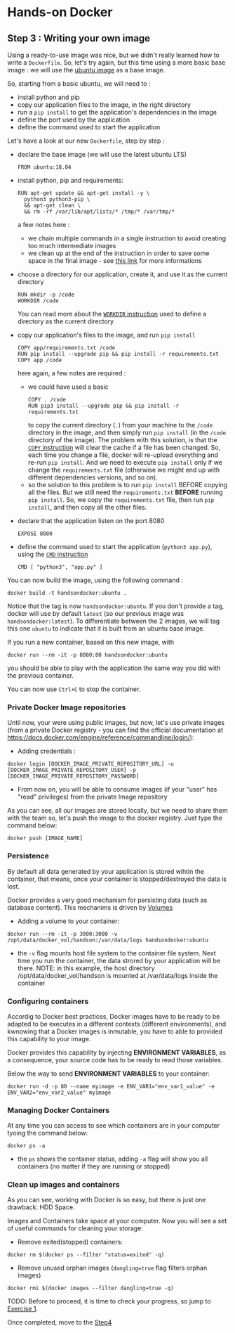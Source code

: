 
# Hands-on Docker

## Step 3 : Writing your own image

Using a ready-to-use image was nice, but we didn't really learned how to write a `Dockerfile`. So, let's try again, but this time using a more basic base image : we will use the [ubuntu image](https://registry.hub.docker.com/_/ubuntu/) as a base image.

So, starting from a basic ubuntu, we will need to :

* install python and pip
* copy our application files to the image, in the right directory
* run a `pip install` to get the application's dependencies in the image
* define the port used by the application
* define the command used to start the application

Let's have a look at our new `Dockerfile`, step by step :

* declare the base image (we will use the latest ubuntu LTS)

  ```
  FROM ubuntu:18.04
  ```
* install python, pip and requirements:
  
  ```
  RUN apt-get update && apt-get install -y \
    python3 python3-pip \
    && apt-get clean \
    && rm -rf /var/lib/apt/lists/* /tmp/* /var/tmp/*
  ```
  a few notes here :
  * we chain multiple commands in a single instruction to avoid creating too much intermediate images
  * we clean up at the end of the instruction in order to save some space in the final image - see [this link](https://docs.docker.com/develop/develop-images/dockerfile_best-practices/) for more informations
* choose a directory for our application, create it, and use it as the current directory

  ```
  RUN mkdir -p /code
  WORKDIR /code
  ```
  You can read more about the [`WORKDIR` instruction](https://docs.docker.com/reference/builder/#workdir) used to define a directory as the current directory
* copy our application's files to the image, and run `pip install`

  ```
  COPY app/requirements.txt /code
  RUN pip install --upgrade pip && pip install -r requirements.txt
  COPY app /code
  ```
  here again, a few notes are required :
  * we could have used a basic
    ```
    COPY . /code
    RUN pip3 install --upgrade pip && pip install -r requirements.txt
    ```
    to copy the current directory (`.`) from your machine to the `/code` directory in the image, and then simply run `pip install` (in the `/code` directory of the image).
The problem with this solution, is that the [`COPY` instruction](https://docs.docker.com/reference/builder/#copy) will clear the cache if a file has been changed. So, each time you change a file, docker will re-upload everything and re-run `pip install`. And we need to execute `pip install` only if we change the `requirements.txt` file (otherwise we might end up with different dependencies versions, and so on).
  * so the solution to this problem is to run `pip install` BEFORE copying all the files. But we still need the `requirements.txt` **BEFORE** running `pip install`. So, we copy the `requirements.txt` file, then run `pip install`, and then copy all the other files.
* declare that the application listen on the port 8080
  ```
  EXPOSE 8080
  ```
* define the command used to start the application (`python3 app.py`), using the [`CMD` instruction](https://docs.docker.com/reference/builder/#cmd)

  ```
  CMD [ "python3", "app.py" ]
  ```

You can now build the image, using the following command :

```
docker build -t handsondocker:ubuntu .
```
Notice that the tag is now `handsondocker:ubuntu`. If you don't provide a tag, docker will use by default `latest` (so our previous image was `handsondocker:latest`). To differentiate between the 2 images, we will tag this one `ubuntu` to indicate that it is built from an ubuntu base image.

If you run a new container, based on this new image, with

```
docker run --rm -it -p 8080:80 handsondocker:ubuntu
```
you should be able to play with the application the same way you did with the previous container.

You can now use `Ctrl+C` to stop the container.

### Private Docker Image repositories

Until now, your were using public images, but now, let's use private images (from a private Docker registry - you can find the official documentation at https://docs.docker.com/engine/reference/commandline/login/):

  * Adding credentials :

```
docker login [DOCKER_IMAGE_PRIVATE_REPOSITORY_URL] -u [DOCKER_IMAGE_PRIVATE_REPOSITORY_USER] -p [DOCKER_IMAGE_PRIVATE_REPOSITORY_PASSWORD]
```
   
  * From now on, you will be able to consume images (if your "user" has "read" privileges) from the private Image repository

As you can see, all our images are stored locally, but we need to share them with the team so, let's push the image to the docker registry. Just type the command below:

```
docker push [IMAGE_NAME]
```

### Persistence

By default all data generated by your application is stored wihtin the container, that means, once your container is stopped/destroyed the data is lost.

Docker provides a very good mechanism for persisting data (such as database content). This mechanims is driven by [Volumes](https://docs.docker.com/engine/tutorials/dockervolumes/)

  * Adding a volume to your container:

```
docker run --rm -it -p 3000:3000 -v /opt/data/docker_vol/handson:/var/data/logs handsondocker:ubuntu
```

  * the `-v` flag mounts host file system to the container file system. Next time you run the container, the data strored by your application will be there. NOTE: in this example, the host directory /opt/data/docker_vol/handson is mounted at /var/data/logs inside the container

### Configuring containers
Accordig to Docker best practices, Docker images have to be ready to be adapted to be executes in a different contexts (different environments), and kwnowing that a Docker images is inmutable, you have to able to provided this capability to your image.

Docker provides this capability by injecting **ENVIRONMENT VARIABLES**, as a consequence, your source code has to be ready to read those variables.

Below the way to send **ENVIRONMENT VARIABLES** to your container:

```
docker run -d -p 80 --name myimage -e ENV_VAR1="env_var1_value" -e ENV_VAR2="env_var2_value" myimage
```

### Managing Docker Containers

At any time you can access to see which containers are in your computer tyoing the command below:

```
docker ps -a
```

* the `ps` shows the container status, adding `-a` flag will show you all containers (no matter if they are running or stopped)

### Clean up images and containers

As you can see, working with Docker is so easy, but there is just one drawback: HDD Space.

Images and Containers take space at your computer. Now you will see a set of useful commands for cleaning your storage:

  * Remove exited(stopped) containers:

```
docker rm $(docker ps --filter "status=exited" -q)
```


  * Remove unused orphan images (`dangling=true` flag filters orphan images)

```
docker rmi $(docker images --filter dangling=true -q) 
```

TODO: Before to proceed, it is time to check your progress, so jump to [Exercise 1](https://bitbucket.org/mediastream_ag/docker-hands-on/src/exercise1#readme).

Once completed, move to the [Step4](https://github.com/peppelin/hands-on-docker/tree/step4)
